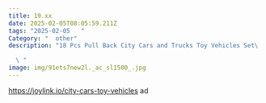 ```yaml
---
title: 19.xx
date: 2025-02-05T08:05:59.211Z
tags: "2025-02-05   "
Category: "  other"
description: "18 Pcs Pull Back City Cars and Trucks Toy Vehicles Set\ 

  \ "
image: img/91ets7new2l._ac_sl1500_.jpg
---
```

 
https://joylink.io/city-cars-toy-vehicles  ad